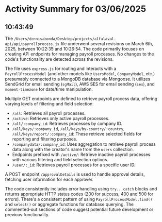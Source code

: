 # Activity Summary for 03/06/2025

## 10:43:49
The `/Users/dennisabonda/Desktop/projects/alfalaval-api/api/payrollprocess.js` file underwent several revisions on March 6th, 2025, between 10:22:35 and 10:26:54.  The code primarily focuses on creating API endpoints for managing payroll processes.  No changes to the code's functionality are detected across the revisions.


The file uses `express.js` for routing and interacts with a `PayrollProcessModel` (and other models like `UsersModel`, `CompanyModel`, etc.)  presumably connected to a MongoDB database via Mongoose.  It utilizes SendGrid for email sending (`sgMail`), AWS SES for email sending (`ses`), and  `moment-timezone` for date/time manipulation.


Multiple GET endpoints are defined to retrieve payroll process data, offering varying levels of filtering and field selection:

* `/all`: Retrieves all payroll processes.
* `/active`: Retrieves only active payroll processes.
* `/all/:company_id`: Retrieves processes by company ID.
* `/all/keys/:company_id`, `/all/keys/by-country/:country`, `/all/keys/report/:company_id`: These retrieve selected fields for reporting and filtering purposes.
* `/companydata/:company_id`: Uses aggregation to retrieve payroll process data along with the creator's name from the `users` collection.
* Endpoints prefixed with `/active/`:  Retrieve inactive payroll processes with various filtering and field selection options.
* `/user/:_id`: Retrieves payroll processes for a specific user ID.


A POST endpoint `/approvalDetails` is used to handle approval details, fetching user information for each approver.


The code consistently includes error handling using `try...catch` blocks and returns appropriate HTTP status codes (200 for success, 400 and 500 for errors).  There's a consistent pattern of using `PayrollProcessModel.find()` and `select()` or aggregate functions for database querying.  The commented-out sections of code suggest potential future development or previous functionality.
